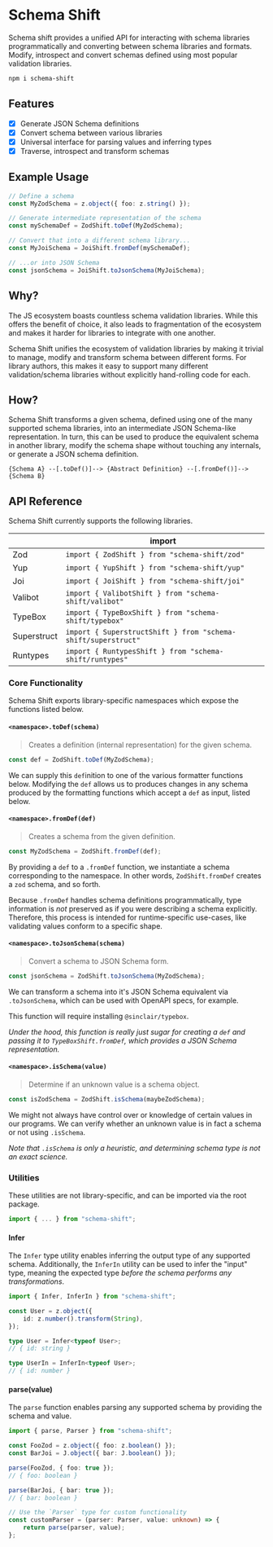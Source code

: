 # Schema Shift

Schema shift provides a unified API for interacting with schema libraries programmatically and converting between schema libraries and formats. Modify, introspect and convert schemas defined using most popular validation libraries.

```sh
npm i schema-shift
```

## Features

-   [x] Generate JSON Schema definitions
-   [x] Convert schema between various libraries
-   [x] Universal interface for parsing values and inferring types
-   [x] Traverse, introspect and transform schemas

## Example Usage

```ts
// Define a schema
const MyZodSchema = z.object({ foo: z.string() });

// Generate intermediate representation of the schema
const mySchemaDef = ZodShift.toDef(MyZodSchema);

// Convert that into a different schema library...
const MyJoiSchema = JoiShift.fromDef(mySchemaDef);

// ...or into JSON Schema
const jsonSchema = JoiShift.toJsonSchema(MyJoiSchema);
```

## Why?

The JS ecosystem boasts countless schema validation libraries. While this offers the benefit of choice, it also leads to fragmentation of the ecosystem and makes it harder for libraries to integrate with one another.

Schema Shift unifies the ecosystem of validation libraries by making it trivial to manage, modify and transform schema between different forms. For library authors, this makes it easy to support many different validation/schema libraries without explicitly hand-rolling code for each.

## How?

Schema Shift transforms a given schema, defined using one of the many supported schema libraries, into an intermediate JSON Schema-like representation. In turn, this can be used to produce the equivalent schema in another library, modify the schema shape without touching any internals, or generate a JSON schema definition.

```
{Schema A} --[.toDef()]--> {Abstract Definition} --[.fromDef()]--> {Schema B}
```

## API Reference

Schema Shift currently supports the following libraries.

|             | import                                                        |
| ----------- | ------------------------------------------------------------- |
| Zod         | `import { ZodShift } from "schema-shift/zod"`                 |
| Yup         | `import { YupShift } from "schema-shift/yup"`                 |
| Joi         | `import { JoiShift } from "schema-shift/joi"`                 |
| Valibot     | `import { ValibotShift } from "schema-shift/valibot"`         |
| TypeBox     | `import { TypeBoxShift } from "schema-shift/typebox"`         |
| Superstruct | `import { SuperstructShift } from "schema-shift/superstruct"` |
| Runtypes    | `import { RuntypesShift } from "schema-shift/runtypes"`       |

### Core Functionality

Schema Shift exports library-specific namespaces which expose the functions listed below.

#### `<namespace>.toDef(schema)`

> Creates a definition (internal representation) for the given schema.

```ts
const def = ZodShift.toDef(MyZodSchema);
```

We can supply this `def`inition to one of the various formatter functions below. Modifying the `def` allows us to produces changes in any schema produced by the formatting functions which accept a `def` as input, listed below.

#### `<namespace>.fromDef(def)`

> Creates a schema from the given definition.

```ts
const MyZodSchema = ZodShift.fromDef(def);
```

By providing a `def` to a `.fromDef` function, we instantiate a schema corresponding to the namespace. In other words, `ZodShift.fromDef` creates a `zod` schema, and so forth.

Because `.fromDef` handles schema definitions programmatically, type information is _not_ preserved as if you were describing a schema explicitly. Therefore, this process is intended for runtime-specific use-cases, like validating values conform to a specific shape.

#### `<namespace>.toJsonSchema(schema)`

> Convert a schema to JSON Schema form.

```ts
const jsonSchema = ZodShift.toJsonSchema(MyZodSchema);
```

We can transform a schema into it's JSON Schema equivalent via `.toJsonSchema`, which can be used with OpenAPI specs, for example.

This function will require installing `@sinclair/typebox`.

_Under the hood, this function is really just sugar for creating a `def` and passing it to `TypeBoxShift.fromDef`, which provides a JSON Schema representation._

#### `<namespace>.isSchema(value)`

> Determine if an unknown value is a schema object.

```ts
const isZodSchema = ZodShift.isSchema(maybeZodSchema);
```

We might not always have control over or knowledge of certain values in our programs. We can verify whether an unknown value is in fact a schema or not using `.isSchema`.

_Note that `.isSchema` is only a heuristic, and determining schema type is not an exact science._

### Utilities

These utilities are not library-specific, and can be imported via the root package.

```ts
import { ... } from "schema-shift";
```

#### Infer<T>

The `Infer` type utility enables inferring the output type of any supported schema. Additionally, the `InferIn` utility can be used to infer the "input" type, meaning the expected type _before the schema performs any transformations_.

```ts
import { Infer, InferIn } from "schema-shift";

const User = z.object({
    id: z.number().transform(String),
});

type User = Infer<typeof User>;
// { id: string }

type UserIn = InferIn<typeof User>;
// { id: number }
```

#### parse(value)

The `parse` function enables parsing any supported schema by providing the schema and value.

```ts
import { parse, Parser } from "schema-shift";

const FooZod = z.object({ foo: z.boolean() });
const BarJoi = J.object({ bar: J.boolean() });

parse(FooZod, { foo: true });
// { foo: boolean }

parse(BarJoi, { bar: true });
// { bar: boolean }

// Use the `Parser` type for custom functionality
const customParser = (parser: Parser, value: unknown) => {
    return parse(parser, value);
};
```
